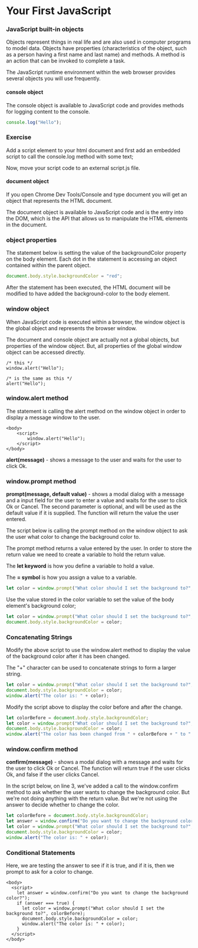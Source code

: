 # Your First JavaScript

### JavaScript built-in objects

Objects represent things in real life and are also used in computer programs to model data. Objects have properties \(characteristics of the object, such as a person having a first name and last name\) and methods. A method is an action that can be invoked to complete a task.

The JavaScript runtime environment within the web browser provides several objects you will use frequently.

#### console object

The console object is available to JavaScript code and provides methods for logging content to the console.

```javascript
console.log("Hello");
```

### Exercise

Add a script element to your html document and first add an embedded script to call the console.log method with some text;

Now, move your script code to an external script.js file.

#### 

#### document object

If you open Chrome Dev Tools/Console and type document you will get an object that represents the HTML document. 

The  document object is available to JavaScript code and is the entry into the DOM, which is the API that allows us to manipulate the HTML elements in the document.

### object properties

The statement below is setting the value of the backgroundColor property on the body element. Each dot in the statement is accessing an object contained within the parent object.

```javascript
document.body.style.backgroundColor = "red";
```

After the statement has been executed, the HTML document will be modified to have added the background-color to the body element.

### window object

When JavaScript code is executed within a browser, the window object is the global object and represents the browser window. 

The document and console object are actually not a global objects, but  properties of the window object. But, all properties of the global window object can be accessed directly.

```markup
/* this */
window.alert("Hello");

/* is the same as this */
alert("Hello");
```

### window.alert method

The statement is calling the alert method on the window object in order to display a message window to the user.

```markup
<body>
    <script>
        window.alert("Hello");
    </script>
</body>
```

**alert\(message\)** - shows a message to the user and waits for the user to click Ok.

### window.prompt method

**prompt\(message, default value\)** - shows a modal dialog with a message and a input field for the user to enter a value and waits for the user to click Ok or Cancel. The second parameter is optional, and will be used as the default value if it is supplied. The function will return the value the user entered.

The script below is calling the prompt method on the window object to ask the user what color to change the background color to.

The prompt method returns a value entered by the user. In order to store the return value we need to create a variable to hold the return value.

The **let keyword** is how you define a variable to hold a value. 

The **= symbol** is how you assign a value to a variable.

```javascript
let color = window.prompt("What color should I set the background to?", "yellow");
```

Use the value stored in the color variable to set the value of the body element's background color;

```javascript
let color = window.prompt("What color should I set the background to?", "yellow");
document.body.style.backgroundColor = color;
```

### Concatenating Strings

Modify the above script to use the window.alert method to display the value of the background color after it has been changed.

The "+" character can be used to concatenate strings to form a larger string.

```javascript
let color = window.prompt("What color should I set the background to?", "yellow");
document.body.style.backgroundColor = color;
window.alert("The color is: " + color);
```

Modify the script above to display the color before and after the change.

```javascript
let colorBefore = document.body.style.backgroundColor;
let color = window.prompt("What color should I set the background to?", colorBefore);
document.body.style.backgroundColor = color;
window.alert("The color has been changed from " + colorBefore + " to " + color);
```

### window.confirm method

**confirm\(message\)** - shows a modal dialog with a message and waits for the user to click Ok or Cancel. The function will return true if the user clicks Ok, and false if the user clicks Cancel.

In the script below, on line 3, we've added a call to the window.confirm method to ask whether the user wants to change the background color. But we're not doing anything with the return value. But we're not using the answer to decide whether to change the color.

```javascript
let colorBefore = document.body.style.backgroundColor;
let answer = window.confirm("Do you want to change the background color?");
let color = window.prompt("What color should I set the background to?", colorBefore);
document.body.style.backgroundColor = color;
window.alert("The color is: " + color);
```

### Conditional Statements

Here, we are testing the answer to see if it is true, and if it is, then we prompt to ask for a color to change.

```markup
<body>
  <script>
    let answer = window.confirm("Do you want to change the background color?");
    if (answer === true) {
      let color = window.prompt("What color should I set the background to?", colorBefore);
      document.body.style.backgroundColor = color;
      window.alert("The color is: " + color);
    }
  </script>
</body>
```

